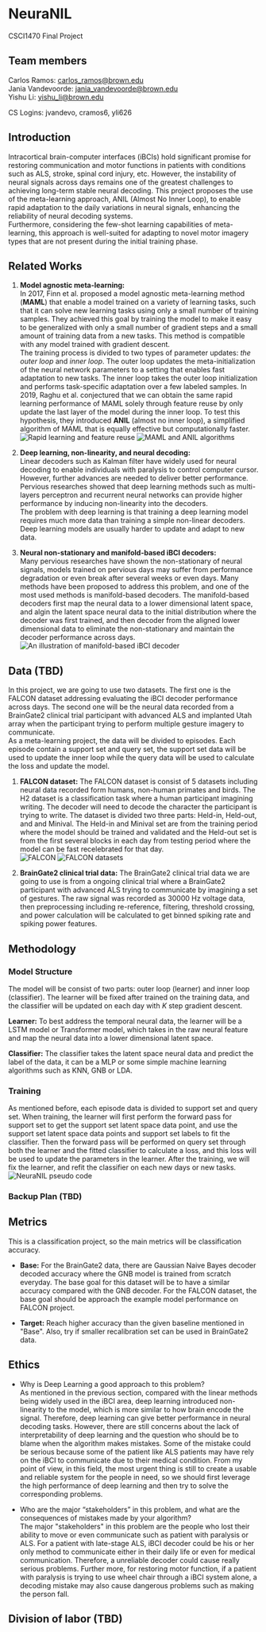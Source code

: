# NeuraNIL

CSCI1470 Final Project

## Team members

Carlos Ramos: carlos_ramos@brown.edu  
Jania Vandevoorde: jania_vandevoorde@brown.edu  
Yishu Li: yishu_li@brown.edu

CS Logins: jvandevo, cramos6, yli626

## Introduction

Intracortical brain-computer interfaces (iBCIs) hold significant promise for restoring communication and motor functions in patients with conditions such as ALS, stroke, spinal cord injury, etc. However, the instability of neural signals across days remains one of the greatest challenges to achieving long-term stable neural decoding. This project proposes the use of the meta-learning approach, ANIL (Almost No Inner Loop), to enable rapid adaptation to the daily variations in neural signals, enhancing the reliability of neural decoding systems.  
Furthermore, considering the few-shot learning capabilities of meta-learning, this approach is well-suited for adapting to novel motor imagery types that are not present during the initial training phase.

## Related Works

1. **Model agnostic meta-learning:**  
In 2017, Finn et al. proposed a model agnostic meta-learning method (**MAML**) that enable a model trained on a variety of learning tasks, such that it can solve new learning tasks using only a small number of training samples. They achieved this goal by training the model to make it easy to be generalized with only a small number of gradient steps and a small amount of training data from a new tasks. This method is compatible with any model trained with gradient descent.  
The training process is divided to two types of parameter updates: *the outer loop* and *inner loop*. The outer loop updates the meta-initialization of the neural network parameters to a setting that enables fast adaptation to new tasks. The inner loop takes the outer loop initialization and performs task-specific adaptation over a few labeled samples.
In 2019, Raghu et al. conjectured that we can obtain the same rapid learning performance of MAML solely through feature reuse by only update the last layer of the model during the inner loop. To test this hypothesis, they introduced **ANIL** (almost no inner loop), a simplified algorithm of MAML that is equally effective but computationally faster.
![Rapid learning and feature reuse](image-1.png)
![MAML and ANIL algorithms](image.png)

2. **Deep learning, non-linearity, and neural decoding:**  
Linear decoders such as Kalman filter have widely used for neural decoding to enable individuals with paralysis to control computer cursor. However, further advances are needed to deliver better performance. Pervious researches showed that deep learning methods such as multi-layers perceptron and recurrent neural networks can provide higher performance by inducing non-linearity into the decoders.  
The problem with deep learning is that training a deep learning model requires much more data than training a simple non-linear decoders. Deep learning models are usually harder to update and adapt to new data.

3. **Neural non-stationary and manifold-based iBCI decoders:**  
Many pervious researches have shown the non-stationary of neural signals, models trained on pervious days may suffer from performance degradation or even break after several weeks or even days. Many methods have been proposed to address this problem, and one of the most used methods is manifold-based decoders. The manifold-based decoders first map the neural data to a lower dimensional latent space, and algin the latent space neural data to the initial distribution where the decoder was first trained, and then decoder from the aligned lower dimensional data to eliminate the non-stationary and maintain the decoder performance across days.
![An illustration of manifold-based iBCI decoder](image-2.png)

## Data (TBD)

In this project, we are going to use two datasets. The first one is the FALCON dataset addressing evaluating the iBCI decoder performance across days. The second one will be the neural data recorded from a BrainGate2 clinical trial participant with advanced ALS and implanted Utah array when the participant trying to perform multiple gesture imagery to communicate.  
As a meta-learning project, the data will be divided to episodes. Each episode contain a support set and query set, the support set data will be used to update the inner loop while the query data will be used to calculate the loss and update the model.

1. **FALCON dataset:** The FALCON dataset is consist of 5 datasets including neural data recorded form humans, non-human primates and birds. The H2 dataset is a classification task where a human participant imagining writing. The decoder will need to decode the character the participant is trying to write. The dataset is divided two three parts: Held-in, Held-out, and and Minival. The Held-in and Minival set are from the training period where the model should be trained and validated and the Held-out set is from the first several blocks in each day from testing period where the model can be fast recelebrated for that day.  
![FALCON](image-3.png)
![FALCON datasets](image-4.png) 

2. **BrainGate2 clinical trial data:** The BrainGate2 clinical trial data we are going to use is from a ongoing clinical trial where a BrainGate2 participant with advanced ALS trying to communicate by imagining a set of gestures. The raw signal was recorded as 30000 Hz voltage data, then preprocessing including re-reference, filtering, threshold crossing, and power calculation will be calculated to get binned spiking rate and spiking power features.

## Methodology

### Model Structure

The model will be consist of two parts: outer loop (learner) and inner loop (classifier). The learner will be fixed after trained on the training data, and the classifier will be updated on each day with *K* step gradient descent.

**Learner:** To best address the temporal neural data, the learner will be a LSTM model or Transformer model, which takes in the raw neural feature and map the neural data into a lower dimensional latent space.

**Classifier:** The classifier takes the latent space neural data and predict the label of the data, it can be a MLP or some simple machine learning algorithms such as KNN, GNB or LDA.  

### Training

As mentioned before, each episode data is divided to support set and query set. When training, the learner will first perform the forward pass for support set to get the support set latent space data point, and use the support set latent space data points and support set labels to fit the classifier. Then the forward pass will be performed on query set through both the learner and the fitted classifier to calculate a loss, and this loss will be used to update the parameters in the learner. After the training, we will fix the learner, and refit the classifier on each new days or new tasks.
![NeuraNIL pseudo code](image-5.png)

### Backup Plan (TBD)

## Metrics

This is a classification project, so the main metrics will be classification accuracy.

- **Base:** For the BrainGate2 data, there are Gaussian Naive Bayes decoder decoded accuracy where the GNB model is trained from scratch everyday. The base goal for this dataset will be to have a similar accuracy compared with the GNB decoder. For the FALCON dataset, the base goal should be approach the example model performance on FALCON project.

- **Target:** Reach higher accuracy than the given baseline mentioned in "Base". Also, try if smaller recalibration set can be used in BrainGate2 data.

## Ethics 

- Why is Deep Learning a good approach to this problem?  
As mentioned in the previous section, compared with the linear methods being widely used in the iBCI area, deep learning introduced non-linearity to the model, which is more similar to how brain encode the signal. Therefore, deep learning can give better performance in neural decoding tasks. However, there are still concerns about the lack of interpretability of deep learning and the question who should be to blame when the algorithm makes mistakes. Some of the mistake could be serious because some of the patient like ALS patients may have rely on the iBCI to communicate due to their medical condition. From my point of view, in this field, the most urgent thing is still to create a usable and reliable system for the people in need, so we should first leverage the high performance of deep learning and then try to solve the corresponding problems.

- Who are the major “stakeholders” in this problem, and what are the consequences of mistakes made by your algorithm?  
The major "stakeholders" in this problem are the people who lost their ability to move or even communicate such as patient with paralysis or ALS. For a patient with late-stage ALS, iBCI decoder could be his or her only method to communicate either in their daily life or even for medical communication. Therefore, a unreliable decoder could cause really serious problems. Further more, for restoring motor function, if a patient with paralysis is trying to use wheel chair through a iBCI system alone, a decoding mistake may also cause dangerous problems such as making the person fall.  

## Division of labor (TBD)
